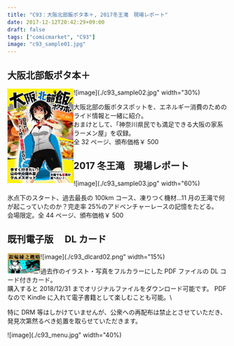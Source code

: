 ```yaml
---
title: "C93：大阪北部飯ポタ本＋, 2017冬王滝　現場レポート"
date: 2017-12-12T20:42:29+09:00
draft: false
tags: ["comicmarket", "C93"]
image: "c93_sample01.jpg"
---
```


## 大阪北部飯ポタ本＋

<img src="./c93_sample01.jpg" width="30%" style="float:left;">

![image](./c93_sample02.jpg" width="30%)

大阪北部の飯ポタスポットを、エネルギー消費のためのライド情報と一緒に紹介。\
おまけとして、「神奈川県民でも満足できる大阪の家系ラーメン屋」を収録。\
全 32 ページ、頒布価格￥ 500

## 2017 冬王滝　現場レポート

![image](./c93_sample03.jpg" width="60%)

氷点下のスタート、過去最長の 100km コース、凍りつく機材…11 月の王滝で何が起こっていたのか？完走率 25%のアドベンチャーレースの記憶をたどる。\
会場限定。全 44 ページ、頒布価格￥ 500

## 既刊電子版　 DL カード

<img src="./c93_dlcard01.png" style="float:left;" width="15%">

![image](./c93_dlcard02.png" width="15%)

過去作のイラスト・写真をフルカラーにした PDF ファイルの DL コード付きカード。\
購入すると 2018/12/31 までオリジナルファイルをダウンロード可能です。
PDF なので Kindle に入れて電子書籍として楽しむことも可能。\

特に DRM 等はしかけていませんが、公衆への再配布は禁止とさせていただき、発見次第然るべき処置を取らせていただきます。

![image](./c93_menu.jpg" width="40%)

